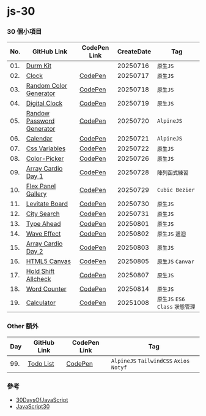 # js-30

### 30 個小項目

| No. |           GitHub Link          | CodePen Link | CreateDate | Tag     |
| --- | -----------------------------  | ------------ | ---------- | ------- |
| 01.  | [Durm Kit](./01-durm-kit)      |              | 20250716   | `原生JS` |
| 02.  | [Clock](./02-clock)            | [CodePen](https://codepen.io/Quuui/pen/empJjYj) | 20250717 | `原生JS` |
| 03.  | [Random Color Generator](./03-random-color-generator) | [CodePen](https://codepen.io/Quuui/pen/YPywjPP) | 20250718 | `原生JS` |
| 04.  | [Digital Clock](./04-digital-clock) | [CodePen](https://codepen.io/Quuui/pen/bNVEjNW) | 20250719 | `原生JS` |
| 05.  | [Randow Password Generator](./05-randow-password-generator) | [CodePen](https://codepen.io/Quuui/pen/ZYbQjYj) | 20250720 | `AlpineJS` |
| 06.  | [Calendar](./06-calendar) | [CodePen](https://codepen.io/Quuui/pen/zxvrXJN) | 20250721 | `AlpineJS` |
| 07.  | [Css Variables](./07-css-variables) | [CodePen](https://codepen.io/Quuui/pen/pvjEXeN) | 20250722 | `原生JS` |
| 08.  | [Color-Picker](./08-color-picker) | [CodePen](https://codepen.io/Quuui/pen/empdwWE) | 20250726 | `原生JS` |
| 09.  | [Array Cardio Day 1](09-array-cardio-day1) | [CodePen](https://codepen.io/Quuui/pen/ogjxBbr) | 20250728 | `陣列函式練習` |
| 10.  | [Flex Panel Gallery](./10-flex-panel-gallery) | [CodePen](https://codepen.io/Quuui/pen/pvjEmKv) | 20250729 | `Cubic Bezier` |
| 11.  | [Levitate Board](./11-levitate-board) | [CodePen](https://codepen.io/Quuui/pen/JoYbraN) | 20250730 | `原生JS` |
| 12.  | [City Search](./12-city-search) | [CodePen](https://codepen.io/Quuui/pen/VYvrRjN) | 20250731 | `原生JS` |
| 13.  | [Type Ahead](./13-type-ahead) | [CodePen](https://codepen.io/Quuui/pen/qEOVvqQ)| 20250801 | `原生JS` |
| 14.  | [Wave Effect](./14-wave-effect) | [CodePen](https://codepen.io/Quuui/pen/LEpOaxq)| 20250802 | `原生JS` `遞迴` |
| 15.  | [Array Cardio Day 2](./15-array-cardio-day2) | [CodePen](https://codepen.io/Quuui/pen/yyYPwMz)| 20250803 | `原生JS` |
| 16.  | [HTML5 Canvas](./16-html5-canvas) | [CodePen](https://codepen.io/Quuui/pen/myeqomd)| 20250805 | `原生JS` `Canvar` |
| 17.  | [Hold Shift Allcheck](./17-hold-shift-allcheck) | [CodePen](https://codepen.io/Quuui/pen/OPyOqjN)| 20250807 | `原生JS`|
| 18.  | [Word Counter](./18-word-counter) | [CodePen](https://codepen.io/Quuui/pen/YPyNZRy)| 20250814 | `原生JS`|
| 19.  | [Calculator](./19-calculator) | [CodePen](https://codepen.io/Quuui/pen/yyeLLmQ)| 20251008 | `原生JS` `ES6 Class` `狀態管理`|




### Other 額外

| Day |           GitHub Link          | CodePen Link | Tag     |
| --- | -----------------------------  | ------------ | ------- |
|99.  | [Todo List](./99-my-todolist) | [CodePen](https://codepen.io/Quuui/pen/OPyMwNp) | `AlpineJS` `TailwindCSS` `Axios` `Notyf` |


### 參考
- [30DaysOfJavaScript](https://github.com/swapnilsparsh/30DaysOfJavaScript)
- [JavaScript30](https://github.com/wesbos/JavaScript30)


